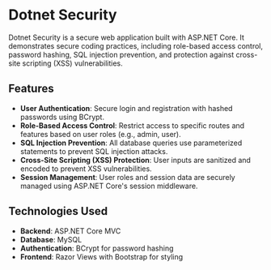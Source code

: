 # Dotnet Security

Dotnet Security is a secure web application built with ASP.NET Core. It demonstrates secure coding practices, including role-based access control, password hashing, SQL injection prevention, and protection against cross-site scripting (XSS) vulnerabilities.

## Features

- **User Authentication**: Secure login and registration with hashed passwords using BCrypt.
- **Role-Based Access Control**: Restrict access to specific routes and features based on user roles (e.g., admin, user).
- **SQL Injection Prevention**: All database queries use parameterized statements to prevent SQL injection attacks.
- **Cross-Site Scripting (XSS) Protection**: User inputs are sanitized and encoded to prevent XSS vulnerabilities.
- **Session Management**: User roles and session data are securely managed using ASP.NET Core's session middleware.

## Technologies Used

- **Backend**: ASP.NET Core MVC
- **Database**: MySQL
- **Authentication**: BCrypt for password hashing
- **Frontend**: Razor Views with Bootstrap for styling
